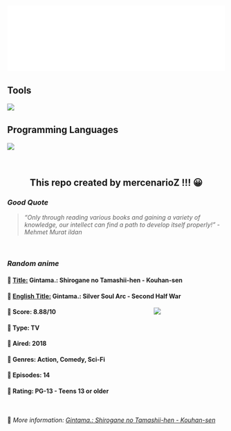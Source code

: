 
<img src="svg/nai.svg" />

<p>
  <h2>Tools</h2>
  <a href="https://skillicons.dev">
    <img src="https://skillicons.dev/icons?i=git,bash,vim,ubuntu,tensorflow,pytorch,docker,raspberrypi" />
  </a>

  <br />

  <h2>Programming Languages</h2>

  <a href="https://skillicons.dev">
    <img src="https://skillicons.dev/icons?i=python,c,cpp" />
  </a>
</p>

<br />

<h2 align="center">This repo created by mercenarioZ !!! 😀</h2>
<h3><i>Good Quote</i></h3>

<blockquote>
<i>
“Only through reading various books and gaining a variety of knowledge, our intellect can find a path to develop itself properly!” - Mehmet Murat ildan
</i>
</blockquote>

<br />

<h3><i>Random anime</i></h3>

<h4>
  <strong>🥭 <u>Title:</u></strong> Gintama.: Shirogane no Tamashii-hen - Kouhan-sen
</h4>

<h4>🌿 <u>English Title:</u> Gintama.: Silver Soul Arc - Second Half War</h4>

<img align="right" width="165" src=https://cdn.myanimelist.net/images/anime/1776/96566.jpg />

<h4>🌱 Score: 8.88/10</h4>

<h4>🌲 Type: TV</h4>

<h4>🌴 Aired: 2018</h4>

<h4>🌵 Genres: Action, Comedy, Sci-Fi</h4>

<h4>🥑 Episodes: 14</h4>

<h4>🍏 Rating: PG-13 - Teens 13 or older</h4>

<br />

🍂 *More information: [Gintama.: Shirogane no Tamashii-hen - Kouhan-sen](https://myanimelist.net/anime/37491/Gintama__Shirogane_no_Tamashii-hen_-_Kouhan-sen)*
    